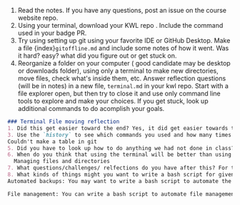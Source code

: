 1. Read the notes. If you have any questions, post an issue on the course website repo. 
1. Using your terminal, download your KWL repo . Include the command used in your badge PR. 
2. Try using setting up git using your favorite IDE or GitHub Desktop. Make a file {index}`gitoffline.md` and include some notes of how it went. Was it hard? easy? what did you figure out or get stuck on. 
1. Reorganize a folder on your computer ( good candidate may be  desktop or downloads folder), using only a terminal to make new directories, move files, check what's inside them, etc. Answer reflection questions (will be in notes) in a new file, `terminal.md` in your kwl repo.
Start with a file explorer open, but then try to close it and use only command line tools to explore and make your choices. If you get stuck, look up additional commands to do acomplish your goals.  

```markdown
### Terminal File moving reflection
1. Did this get easier toward the end? Yes, it did get easier towards the end
3. Use the `history` to see which commands you used and how many times each, make a table below.
Couldn't make a table in git
5. Did you have to look up how to do anything we had not done in class?  No, you explain the instructions in perfect detail
6. When do you think that using the terminal will be better than using your GUI file explorer?
  Managing files and directories
7. What questions/challenges/ relfections do you have after this? For terminal, I wonder if any other processes like debugging or building will effect compile and executing the code in the terminal
8. What kinds of things might you want to write a bash script for given what you know in bash so far? come up with 1-2 scenarios
Automated backups: You may want to write a bash script to automate the backup process of your files or databases. The script can be scheduled to run at regular intervals and create backups of specific directories or databases, compress them, and store them in a secure location. This will save you time and effort, and ensure that your data is always backed up in case of any unexpected events.

File management: You can write a bash script to automate file management tasks, such as renaming, copying, or deleting files. For instance, you can write a script that renames all the files in a directory to lowercase, or copies all the files with a specific extension to a different directory. This can save you time and ensure consistency in your file naming conventions.
```
